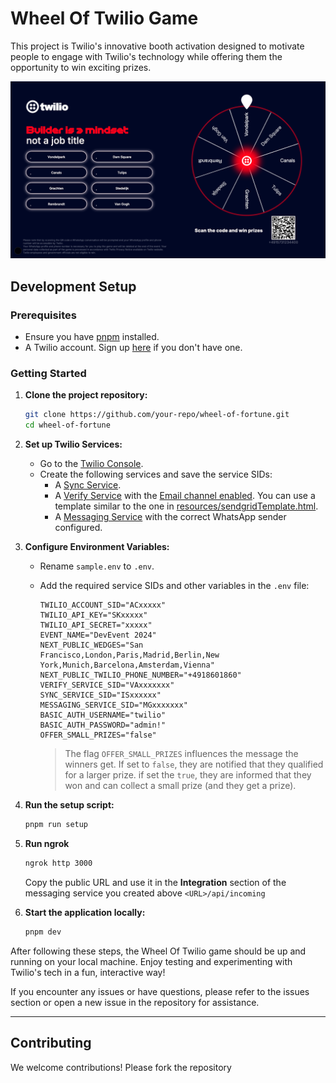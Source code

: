 # Wheel Of Twilio Game

This project is Twilio's innovative booth activation designed to motivate people to engage with Twilio's technology while offering them the opportunity to win exciting prizes.

![Screenshot of the game](./resources/wheel.png)

## Development Setup

### Prerequisites

- Ensure you have [pnpm](https://pnpm.io/) installed.
- A Twilio account. Sign up [here](https://www.twilio.com/try-twilio) if you don't have one.

### Getting Started

1. **Clone the project repository:**

   ```bash
   git clone https://github.com/your-repo/wheel-of-fortune.git
   cd wheel-of-fortune
   ```

2. **Set up Twilio Services:**

   - Go to the [Twilio Console](https://www.twilio.com/console).
   - Create the following services and save the service SIDs:
     - A [Sync Service](https://twilio.com/console/sync).
     - A [Verify Service](https://twilio.com/console/verify) with the [Email channel enabled](https://www.twilio.com/docs/verify/email). You can use a template similar to the one in [resources/sendgridTemplate.html](resources/sendgridTemplate.html).
     - A [Messaging Service](https://twilio.com/console/messaging) with the correct WhatsApp sender configured.

3. **Configure Environment Variables:**

   - Rename `sample.env` to `.env`.
   - Add the required service SIDs and other variables in the `.env` file:

     ```env
     TWILIO_ACCOUNT_SID="ACxxxxx"
     TWILIO_API_KEY="SKxxxxx"
     TWILIO_API_SECRET="xxxxx"
     EVENT_NAME="DevEvent 2024"
     NEXT_PUBLIC_WEDGES="San Francisco,London,Paris,Madrid,Berlin,New York,Munich,Barcelona,Amsterdam,Vienna"
     NEXT_PUBLIC_TWILIO_PHONE_NUMBER="+4918601860"
     VERIFY_SERVICE_SID="VAxxxxxxx"
     SYNC_SERVICE_SID="ISxxxxxx"
     MESSAGING_SERVICE_SID="MGxxxxxxx"
     BASIC_AUTH_USERNAME="twilio"
     BASIC_AUTH_PASSWORD="admin!"
     OFFER_SMALL_PRIZES="false"
     ```

     > The flag `OFFER_SMALL_PRIZES` influences the message the winners get. If set to `false`, they are notified that they qualified for a larger prize. if set the `true`, they are informed that they won and can collect a small prize (and they get a prize).

4. **Run the setup script:**

   ```bash
   pnpm run setup
   ```

5. **Run ngrok**

   ```bash
   ngrok http 3000
   ```

   Copy the public URL and use it in the **Integration** section of the messaging service you created above `<URL>/api/incoming`

6. **Start the application locally:**
   ```bash
   pnpm dev
   ```

After following these steps, the Wheel Of Twilio game should be up and running on your local machine. Enjoy testing and experimenting with Twilio's tech in a fun, interactive way!

If you encounter any issues or have questions, please refer to the issues section or open a new issue in the repository for assistance.

---

## Contributing

We welcome contributions! Please fork the repository
